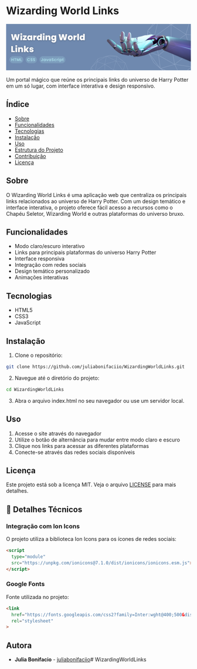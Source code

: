 # Wizarding World Links

![Banner](./github/github-banner.png)

Um portal mágico que reúne os principais links do universo de Harry Potter em um só lugar, com interface interativa e design responsivo.

## Índice

- [Sobre](#sobre)
- [Funcionalidades](#funcionalidades)
- [Tecnologias](#tecnologias)
- [Instalação](#instalação)
- [Uso](#uso)
- [Estrutura do Projeto](#estrutura-do-projeto)
- [Contribuição](#contribuição)
- [Licença](#licença)

## Sobre

O Wizarding World Links é uma aplicação web que centraliza os principais links relacionados ao universo de Harry Potter. Com um design temático e interface interativa, o projeto oferece fácil acesso a recursos como o Chapéu Seletor, Wizarding World e outras plataformas do universo bruxo.

## Funcionalidades

- Modo claro/escuro interativo
- Links para principais plataformas do universo Harry Potter
- Interface responsiva
- Integração com redes sociais
- Design temático personalizado
- Animações interativas

## Tecnologias

- HTML5
- CSS3
- JavaScript

## Instalação

1. Clone o repositório:
```bash
git clone https://github.com/juliabonifaciio/WizardingWorldLinks.git
```

2. Navegue até o diretório do projeto:
```bash
cd WizardingWorldLinks
```

3. Abra o arquivo index.html no seu navegador ou use um servidor local.

## Uso

1. Acesse o site através do navegador
2. Utilize o botão de alternância para mudar entre modo claro e escuro
3. Clique nos links para acessar as diferentes plataformas
4. Conecte-se através das redes sociais disponíveis


## Licença

Este projeto está sob a licença MIT. Veja o arquivo [LICENSE](LICENSE) para mais detalhes.

## 🔧 Detalhes Técnicos

### Integração com Ion Icons

O projeto utiliza a biblioteca Ion Icons para os ícones de redes sociais:

```html
<script 
  type="module" 
  src="https://unpkg.com/ionicons@7.1.0/dist/ionicons/ionicons.esm.js">
</script>
```

### Google Fonts

Fonte utilizada no projeto:

```html
<link 
  href="https://fonts.googleapis.com/css2?family=Inter:wght@400;500&display=swap"
  rel="stylesheet"
>
```

## Autora

- **Julia Bonifacio** - [juliabonifaciio](https://github.com/juliabonifaciio)# WizardingWorldLinks
